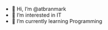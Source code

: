 - 👋 Hi, I’m @atbranmark
- 👀 I’m interested in IT
- 🌱 I’m currently learning Programming

<!---
atbranmark/atbranmark is a ✨ special ✨ repository because its `README.md` (this file) appears on your GitHub profile.
You can click the Preview link to take a look at your changes.
--->
